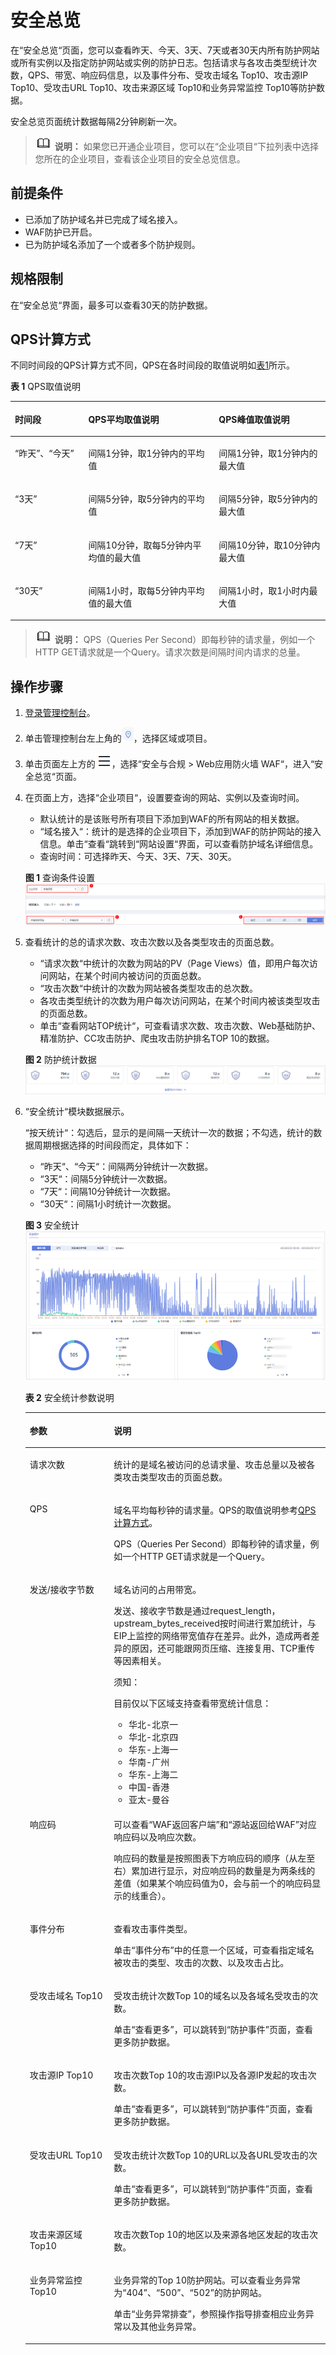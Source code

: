 # 安全总览<a name="waf_01_0021"></a>

在“安全总览“页面，您可以查看昨天、今天、3天、7天或者30天内所有防护网站或所有实例以及指定防护网站或实例的防护日志。包括请求与各攻击类型统计次数，QPS、带宽、响应码信息，以及事件分布、受攻击域名 Top10、攻击源IP Top10、受攻击URL Top10、攻击来源区域 Top10和业务异常监控 Top10等防护数据。

安全总览页面统计数据每隔2分钟刷新一次。

>![](public_sys-resources/icon-note.gif) **说明：** 
>如果您已开通企业项目，您可以在“企业项目“下拉列表中选择您所在的企业项目，查看该企业项目的安全总览信息。

## 前提条件<a name="section2256777914731"></a>

-   已添加了防护域名并已完成了域名接入。
-   WAF防护已开启。
-   已为防护域名添加了一个或者多个防护规则。

## 规格限制<a name="section85381210192217"></a>

在“安全总览“界面，最多可以查看30天的防护数据。

## QPS计算方式<a name="section1588682602717"></a>

不同时间段的QPS计算方式不同，QPS在各时间段的取值说明如[表1](#table397244618286)所示。

**表 1**  QPS取值说明

<a name="table397244618286"></a>
<table><thead align="left"><tr id="row597374642813"><th class="cellrowborder" valign="top" width="23.29%" id="mcps1.2.4.1.1"><p id="p1397354642818"><a name="p1397354642818"></a><a name="p1397354642818"></a>时间段</p>
</th>
<th class="cellrowborder" valign="top" width="41.449999999999996%" id="mcps1.2.4.1.2"><p id="p2089913595010"><a name="p2089913595010"></a><a name="p2089913595010"></a>QPS平均取值说明</p>
</th>
<th class="cellrowborder" valign="top" width="35.260000000000005%" id="mcps1.2.4.1.3"><p id="p13973174662812"><a name="p13973174662812"></a><a name="p13973174662812"></a>QPS峰值取值说明</p>
</th>
</tr>
</thead>
<tbody><tr id="row129735464286"><td class="cellrowborder" valign="top" width="23.29%" headers="mcps1.2.4.1.1 "><p id="p79738469280"><a name="p79738469280"></a><a name="p79738469280"></a><span class="parmname" id="parmname1698711623415"><a name="parmname1698711623415"></a><a name="parmname1698711623415"></a>“昨天”</span>、<span class="parmname" id="parmname135441720143414"><a name="parmname135441720143414"></a><a name="parmname135441720143414"></a>“今天”</span></p>
</td>
<td class="cellrowborder" valign="top" width="41.449999999999996%" headers="mcps1.2.4.1.2 "><p id="p822892105118"><a name="p822892105118"></a><a name="p822892105118"></a>间隔1分钟，取1分钟内的平均值</p>
</td>
<td class="cellrowborder" valign="top" width="35.260000000000005%" headers="mcps1.2.4.1.3 "><p id="p18973144602819"><a name="p18973144602819"></a><a name="p18973144602819"></a>间隔1分钟，取1分钟内的最大值</p>
</td>
</tr>
<tr id="row129731465286"><td class="cellrowborder" valign="top" width="23.29%" headers="mcps1.2.4.1.1 "><p id="p19735462282"><a name="p19735462282"></a><a name="p19735462282"></a><span class="parmname" id="parmname32948246342"><a name="parmname32948246342"></a><a name="parmname32948246342"></a>“3天”</span></p>
</td>
<td class="cellrowborder" valign="top" width="41.449999999999996%" headers="mcps1.2.4.1.2 "><p id="p182284275116"><a name="p182284275116"></a><a name="p182284275116"></a>间隔5分钟，取5分钟内的平均值</p>
</td>
<td class="cellrowborder" valign="top" width="35.260000000000005%" headers="mcps1.2.4.1.3 "><p id="p109731446172816"><a name="p109731446172816"></a><a name="p109731446172816"></a>间隔5分钟，取5分钟内的最大值</p>
</td>
</tr>
<tr id="row3373193273111"><td class="cellrowborder" valign="top" width="23.29%" headers="mcps1.2.4.1.1 "><p id="p17374432113117"><a name="p17374432113117"></a><a name="p17374432113117"></a><span class="parmname" id="parmname06222270342"><a name="parmname06222270342"></a><a name="parmname06222270342"></a>“7天”</span></p>
</td>
<td class="cellrowborder" valign="top" width="41.449999999999996%" headers="mcps1.2.4.1.2 "><p id="p132286218511"><a name="p132286218511"></a><a name="p132286218511"></a>间隔10分钟，取每5分钟内平均值的最大值</p>
</td>
<td class="cellrowborder" valign="top" width="35.260000000000005%" headers="mcps1.2.4.1.3 "><p id="p737416327315"><a name="p737416327315"></a><a name="p737416327315"></a>间隔10分钟，取10分钟内最大值</p>
</td>
</tr>
<tr id="row93115013324"><td class="cellrowborder" valign="top" width="23.29%" headers="mcps1.2.4.1.1 "><p id="p832300322"><a name="p832300322"></a><a name="p832300322"></a><span class="parmname" id="parmname853251163410"><a name="parmname853251163410"></a><a name="parmname853251163410"></a>“30天”</span></p>
</td>
<td class="cellrowborder" valign="top" width="41.449999999999996%" headers="mcps1.2.4.1.2 "><p id="p822872155115"><a name="p822872155115"></a><a name="p822872155115"></a>间隔1小时，取每5分钟内平均值的最大值</p>
</td>
<td class="cellrowborder" valign="top" width="35.260000000000005%" headers="mcps1.2.4.1.3 "><p id="p203290113212"><a name="p203290113212"></a><a name="p203290113212"></a>间隔1小时，取1小时内最大值</p>
</td>
</tr>
</tbody>
</table>

>![](public_sys-resources/icon-note.gif) **说明：** 
>QPS（Queries Per Second）即每秒钟的请求量，例如一个HTTP GET请求就是一个Query。请求次数是间隔时间内请求的总量。

## 操作步骤<a name="section61533550183130"></a>

1.  [登录管理控制台](https://console.huaweicloud.com/?locale=zh-cn)。
2.  单击管理控制台左上角的![](figures/icon-region-4.jpg)，选择区域或项目。
3.  单击页面左上方的![](figures/icon-Service-5.png)，选择“安全与合规  \>  Web应用防火墙 WAF“，进入“安全总览“页面。
4.  在页面上方，选择“企业项目“，设置要查询的网站、实例以及查询时间。

    -   默认统计的是该账号所有项目下添加到WAF的所有网站的相关数据。
    -   “域名接入“：统计的是选择的企业项目下，添加到WAF的防护网站的接入信息。单击“查看“跳转到“网站设置“界面，可以查看防护域名详细信息。
    -   查询时间：可选择昨天、今天、3天、7天、30天。

    **图 1**  查询条件设置<a name="fig1734625842114"></a>  
    ![](figures/查询条件设置.png "查询条件设置")

5.  查看统计的总的请求次数、攻击次数以及各类型攻击的页面总数。

    -   “请求次数“中统计的次数为网站的PV（Page Views）值，即用户每次访问网站，在某个时间内被访问的页面总数。
    -   “攻击次数“中统计的次数为网站被各类型攻击的总次数。
    -   各攻击类型统计的次数为用户每次访问网站，在某个时间内被该类型攻击的页面总数。
    -   单击“查看网站TOP统计“，可查看请求次数、攻击次数、Web基础防护、精准防护、CC攻击防护、爬虫攻击防护排名TOP 10的数据。

    **图 2**  防护统计数据<a name="fig11383182518307"></a>  
    ![](figures/防护统计数据.png "防护统计数据")

6.  “安全统计“模块数据展示。

    “按天统计“：勾选后，显示的是间隔一天统计一次的数据；不勾选，统计的数据周期根据选择的时间段而定，具体如下：

    -   “昨天“、“今天“：间隔两分钟统计一次数据。
    -   “3天“：间隔5分钟统计一次数据。
    -   “7天“：间隔10分钟统计一次数据。
    -   “30天“：间隔1小时统计一次数据。

    **图 3**  安全统计<a name="fig1839019550457"></a>  
    ![](figures/安全统计.png "安全统计")

    **表 2**  安全统计参数说明

    <a name="table17926159192910"></a>
    <table><thead align="left"><tr id="row1192514982914"><th class="cellrowborder" valign="top" width="28.01%" id="mcps1.2.3.1.1"><p id="p89254912292"><a name="p89254912292"></a><a name="p89254912292"></a>参数</p>
    </th>
    <th class="cellrowborder" valign="top" width="71.99%" id="mcps1.2.3.1.2"><p id="p19257962911"><a name="p19257962911"></a><a name="p19257962911"></a>说明</p>
    </th>
    </tr>
    </thead>
    <tbody><tr id="row692529122916"><td class="cellrowborder" valign="top" width="28.01%" headers="mcps1.2.3.1.1 "><p id="p89254913290"><a name="p89254913290"></a><a name="p89254913290"></a>请求次数</p>
    </td>
    <td class="cellrowborder" valign="top" width="71.99%" headers="mcps1.2.3.1.2 "><p id="p19925169182916"><a name="p19925169182916"></a><a name="p19925169182916"></a>统计的是域名被访问的总请求量、攻击总量以及被各类攻击类型攻击的页面总数。</p>
    </td>
    </tr>
    <tr id="row10926297292"><td class="cellrowborder" valign="top" width="28.01%" headers="mcps1.2.3.1.1 "><p id="p15925169102911"><a name="p15925169102911"></a><a name="p15925169102911"></a>QPS</p>
    </td>
    <td class="cellrowborder" valign="top" width="71.99%" headers="mcps1.2.3.1.2 "><p id="p1992520910296"><a name="p1992520910296"></a><a name="p1992520910296"></a>域名平均每秒钟的请求量。QPS的取值说明参考<a href="#section1588682602717">QPS计算方式</a>。</p>
    <p id="p1692520913296"><a name="p1692520913296"></a><a name="p1692520913296"></a>QPS（Queries Per Second）即每秒钟的请求量，例如一个HTTP GET请求就是一个Query。</p>
    </td>
    </tr>
    <tr id="row119261992916"><td class="cellrowborder" valign="top" width="28.01%" headers="mcps1.2.3.1.1 "><p id="p205861319113519"><a name="p205861319113519"></a><a name="p205861319113519"></a>发送/接收字节数</p>
    </td>
    <td class="cellrowborder" valign="top" width="71.99%" headers="mcps1.2.3.1.2 "><p id="p792618932910"><a name="p792618932910"></a><a name="p792618932910"></a>域名访问的占用带宽。</p>
    <p id="p1723420411387"><a name="p1723420411387"></a><a name="p1723420411387"></a>发送、接收字节数是通过request_length，upstream_bytes_received按时间进行累加统计，与EIP上监控的网络带宽值存在差异。此外，造成两者差异的原因，还可能跟网页压缩、连接复用、TCP重传等因素相关。</p>
    <div class="notice" id="note119266962910"><a name="note119266962910"></a><a name="note119266962910"></a><span class="noticetitle"> 须知： </span><div class="noticebody"><p id="p10926129182917"><a name="p10926129182917"></a><a name="p10926129182917"></a>目前仅以下区域支持查看带宽统计信息：</p>
    <a name="ul3926199152919"></a><a name="ul3926199152919"></a><ul id="ul3926199152919"><li>华北-北京一</li><li>华北-北京四</li><li>华东-上海一</li><li>华南-广州</li><li>华东-上海二</li><li>中国-香港</li><li>亚太-曼谷</li></ul>
    </div></div>
    </td>
    </tr>
    <tr id="row5926391292"><td class="cellrowborder" valign="top" width="28.01%" headers="mcps1.2.3.1.1 "><p id="p692689162913"><a name="p692689162913"></a><a name="p692689162913"></a>响应码</p>
    </td>
    <td class="cellrowborder" valign="top" width="71.99%" headers="mcps1.2.3.1.2 "><p id="p1092618962913"><a name="p1092618962913"></a><a name="p1092618962913"></a>可以查看<span class="parmname" id="parmname592679112917"><a name="parmname592679112917"></a><a name="parmname592679112917"></a>“WAF返回客户端”</span>和<span class="parmname" id="parmname119268912291"><a name="parmname119268912291"></a><a name="parmname119268912291"></a>“源站返回给WAF”</span>对应响应码以及响应次数。</p>
    <p id="p149264902918"><a name="p149264902918"></a><a name="p149264902918"></a>响应码的数量是按照图表下方响应码的顺序（从左至右）累加进行显示，对应响应码的数量是为两条线的差值（如果某个响应码值为0，会与前一个的响应码显示的线重合）。</p>
    </td>
    </tr>
    <tr id="row898710466506"><td class="cellrowborder" valign="top" width="28.01%" headers="mcps1.2.3.1.1 "><p id="p2083915016535"><a name="p2083915016535"></a><a name="p2083915016535"></a>事件分布</p>
    </td>
    <td class="cellrowborder" valign="top" width="71.99%" headers="mcps1.2.3.1.2 "><p id="p48404045313"><a name="p48404045313"></a><a name="p48404045313"></a>查看攻击事件类型。</p>
    <p id="p10455101395519"><a name="p10455101395519"></a><a name="p10455101395519"></a>单击<span class="uicontrol" id="uicontrol1133310251532"><a name="uicontrol1133310251532"></a><a name="uicontrol1133310251532"></a>“事件分布”</span>中的任意一个区域，可查看指定域名被攻击的类型、攻击的次数、以及攻击占比。</p>
    </td>
    </tr>
    <tr id="row124101555165018"><td class="cellrowborder" valign="top" width="28.01%" headers="mcps1.2.3.1.1 "><p id="p12840140165315"><a name="p12840140165315"></a><a name="p12840140165315"></a>受攻击域名 Top10</p>
    </td>
    <td class="cellrowborder" valign="top" width="71.99%" headers="mcps1.2.3.1.2 "><p id="p984019085310"><a name="p984019085310"></a><a name="p984019085310"></a>受攻击统计次数Top 10的域名以及各域名受攻击的次数。</p>
    <p id="p837292414534"><a name="p837292414534"></a><a name="p837292414534"></a>单击<span class="uicontrol" id="uicontrol8809183865519"><a name="uicontrol8809183865519"></a><a name="uicontrol8809183865519"></a>“查看更多”</span>，可以跳转到<span class="wintitle" id="wintitle18809133815510"><a name="wintitle18809133815510"></a><a name="wintitle18809133815510"></a>“防护事件”</span>页面，查看更多防护数据。</p>
    </td>
    </tr>
    <tr id="row194116550500"><td class="cellrowborder" valign="top" width="28.01%" headers="mcps1.2.3.1.1 "><p id="p178401010534"><a name="p178401010534"></a><a name="p178401010534"></a>攻击源IP Top10</p>
    </td>
    <td class="cellrowborder" valign="top" width="71.99%" headers="mcps1.2.3.1.2 "><p id="p1439711261380"><a name="p1439711261380"></a><a name="p1439711261380"></a>攻击次数Top 10的攻击源IP以及各源IP发起的攻击次数。</p>
    <p id="p961884014537"><a name="p961884014537"></a><a name="p961884014537"></a>单击<span class="uicontrol" id="uicontrol2656134125314"><a name="uicontrol2656134125314"></a><a name="uicontrol2656134125314"></a>“查看更多”</span>，可以跳转到<span class="wintitle" id="wintitle1765616416534"><a name="wintitle1765616416534"></a><a name="wintitle1765616416534"></a>“防护事件”</span>页面，查看更多防护数据。</p>
    </td>
    </tr>
    <tr id="row105012484523"><td class="cellrowborder" valign="top" width="28.01%" headers="mcps1.2.3.1.1 "><p id="p48401206535"><a name="p48401206535"></a><a name="p48401206535"></a>受攻击URL Top10</p>
    </td>
    <td class="cellrowborder" valign="top" width="71.99%" headers="mcps1.2.3.1.2 "><p id="p107676242390"><a name="p107676242390"></a><a name="p107676242390"></a>受攻击统计次数Top 10的URL以及各URL受攻击的次数。</p>
    <p id="p157012397548"><a name="p157012397548"></a><a name="p157012397548"></a>单击<span class="uicontrol" id="uicontrol16785540155418"><a name="uicontrol16785540155418"></a><a name="uicontrol16785540155418"></a>“查看更多”</span>，可以跳转到<span class="wintitle" id="wintitle187855403542"><a name="wintitle187855403542"></a><a name="wintitle187855403542"></a>“防护事件”</span>页面，查看更多防护数据。</p>
    </td>
    </tr>
    <tr id="row195020489520"><td class="cellrowborder" valign="top" width="28.01%" headers="mcps1.2.3.1.1 "><p id="p6840160165315"><a name="p6840160165315"></a><a name="p6840160165315"></a>攻击来源区域 Top10</p>
    </td>
    <td class="cellrowborder" valign="top" width="71.99%" headers="mcps1.2.3.1.2 "><p id="p0840200155315"><a name="p0840200155315"></a><a name="p0840200155315"></a>攻击次数Top 10的地区以及来源各地区发起的攻击次数。</p>
    </td>
    </tr>
    <tr id="row15054817522"><td class="cellrowborder" valign="top" width="28.01%" headers="mcps1.2.3.1.1 "><p id="p158408017538"><a name="p158408017538"></a><a name="p158408017538"></a>业务异常监控 Top10</p>
    </td>
    <td class="cellrowborder" valign="top" width="71.99%" headers="mcps1.2.3.1.2 "><p id="p158403045314"><a name="p158403045314"></a><a name="p158403045314"></a>业务异常的Top 10防护网站。可以查看业务异常为<span class="parmname" id="parmname158407095319"><a name="parmname158407095319"></a><a name="parmname158407095319"></a>“404”</span>、<span class="parmname" id="parmname1684011014532"><a name="parmname1684011014532"></a><a name="parmname1684011014532"></a>“500”</span>、<span class="parmname" id="parmname9840100155318"><a name="parmname9840100155318"></a><a name="parmname9840100155318"></a>“502”</span>的防护网站。</p>
    <p id="p2105101195411"><a name="p2105101195411"></a><a name="p2105101195411"></a>单击<span class="uicontrol" id="uicontrol19199142195410"><a name="uicontrol19199142195410"></a><a name="uicontrol19199142195410"></a>“业务异常排查”</span>，参照操作指导排查相应业务异常以及其他业务异常。</p>
    </td>
    </tr>
    </tbody>
    </table>

